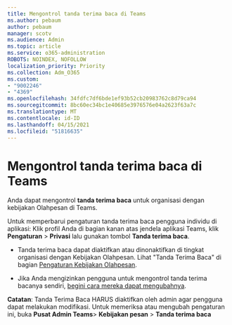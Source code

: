 ```yaml
---
title: Mengontrol tanda terima baca di Teams
ms.author: pebaum
author: pebaum
manager: scotv
ms.audience: Admin
ms.topic: article
ms.service: o365-administration
ROBOTS: NOINDEX, NOFOLLOW
localization_priority: Priority
ms.collection: Adm_O365
ms.custom:
- "9002246"
- "4369"
ms.openlocfilehash: 34fdfc7df6bde1ef93b52cb20983762c8d79ca94
ms.sourcegitcommit: 8bc60ec34bc1e40685e3976576e04a2623f63a7c
ms.translationtype: MT
ms.contentlocale: id-ID
ms.lasthandoff: 04/15/2021
ms.locfileid: "51816635"
---
```

# <a name="controlling-read-receipts-in-teams"></a>Mengontrol tanda terima baca di Teams

Anda dapat mengontrol **tanda terima baca** untuk organisasi dengan kebijakan Olahpesan di Teams.

Untuk memperbarui pengaturan tanda terima baca pengguna individu di aplikasi: Klik profil Anda di bagian kanan atas jendela aplikasi Teams, klik **Pengaturan** > **Privasi** lalu gunakan tombol **Tanda terima baca**.

- Tanda terima baca dapat diaktifkan atau dinonaktifkan di tingkat organisasi dengan Kebijakan Olahpesan. Lihat "Tanda Terima Baca" di bagian [Pengaturan Kebijakan Olahpesan](https://docs.microsoft.com/microsoftteams/messaging-policies-in-teams#messaging-policy-settings).

- Jika Anda mengizinkan pengguna untuk mengontrol tanda terima bacanya sendiri, [begini cara mereka dapat mengubahnya](https://docs.microsoft.com/microsoftteams/messaging-policies-in-teams#messaging-policy-settings). 

**Catatan**: Tanda Terima Baca HARUS diaktifkan oleh admin agar pengguna dapat melakukan modifikasi. Untuk memeriksa atau mengubah pengaturan ini, buka **Pusat Admin Teams**> **Kebijakan pesan** > **Tanda terima baca**
